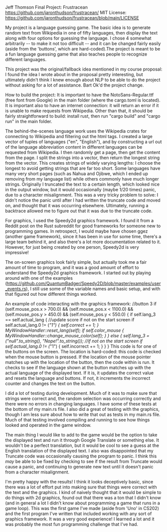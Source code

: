 Jeff Thomson
Final Project: Frustracean
https://github.com/jaronthudson/frustracean/
MIT License: https://github.com/jaronthudson/frustracean/blob/main/LICENSE

My project is a language guessing game. The basic idea is to generate random text from Wikipedia
in one of fifty languages, then display the text along with four options for guessing the language.
I chose 4 somewhat arbitrarily -- to make it not too difficult -- and it can be changed fairly
easily (aside from the 'buttons', which are hard-coded).The project is meant to be a fun language
guessing game that also teaches people to recognize different languages. 

This project was the original/fallback idea mentioned in my course proposal: I found the idea I wrote about in
the proposal pretty interesting, but ultimately didn't think I knew enough about NLP to be able
to do the project without asking for a lot of assistance. Bart Ok'd the project change.

How to build the project:
It is important to have the NotoSans-Regular.ttf (free font from Google) in the main folder 
(where the cargo.toml is located). It is important also to have an internet connection: it will return
an error if it is unable to make requests from Wikipedia. Other than that, it should be fairly straightforward
to build: install rust, then run "cargo build" and "cargo run" in the main folder.

The behind-the-scenes language work uses the Wikipedia crates for connecting to Wikipedia and filtering 
out the html tags. I created a large vector of tuples of languages ("en", "English"), and by constructing
a url out of the language abbreviation content in different languages can be requested from Wikipedia.
I then randomly get a page, then get the content from the page. I split the strings into a vector, then
return the longest string from the vector. This creates strings of widely varying lengths: I choose the 
longest to avoid getting strings that are far too short. Some languages have many very short pages
(such as Nahua and Ojibwe, which I ended up removing from my language list) while others commonly
have much longer strings. Originally I truncated the text to a certain length, which looked nice in
the output window, but it would occasionally (maybe 1/20 times) panic, due to a character misalignment.
This was a very tricky problem to solve: I didn't notice the panic until after I had written the truncate
code and moved on, and thought that it was occurring elsewhere. Ultimately, running a backtrace allowed me to
figure out that it was due to the truncate code.

For graphics, I used the Speedy2d graphics framework. I found it from a Reddit post on the Rust subreddit for
good frameworks for someone new to programming games. In retrospect, I would maybe have chosen ggez 
(another game framework), since it has been in use for some time, there's a large team behind it,
and also there's a lot more documentation related to it. However, for just being created by one person,
Speedy2d is very impressive!

The on-screen graphics look fairly simple, but actually took me a fair amount of time to program, and it was
a good amount of effort to understand the Speedy2d graphics framework. I started out by playing around with 
one of the examples (https://github.com/QuantumBadger/Speedy2D/blob/master/examples/user_events.rs), I still 
use some of the variable names and basic setup, and with that figured out how different things worked.

An example of code interacting with the graphics framework:
        //button 3
        if (self.mouse_pos.x > 700.0)
            && (self.mouse_pos.x < 1100.0)
            && (self.mouse_pos.y > 450.0)
            && (self.mouse_pos.y < 550.0)
        {
            if self.lang_3 == self.actual_lang {
                //update score if not on the start screen
                if self.actual_lang.0 != (*"1") {
                    self.correct += 1;
                }
                MyWindowHandler::reset_lang(self);
                if self.color_mouse {
                    MyWindowHandler::change_mouse_color(self);
                }
            } else {
                self.lang_3 = ("null".to_string(), "Nope!".to_string());
                //if not on the start screen
                if self.actual_lang.0 != (*"1") {
                    self.incorrect += 1;
                }
            }
        }
This code is for one of the buttons on the screen. The location is hard-coded: this code is checked when the
mouse button is pressed. If the location of the mouse pointer matches up with the location of the button, then
the code within is run. It checks to see if the language shown at the button matches up with the actual language
of the displayed text. If it is, it updates the correct value and resets the language and buttons. If not, it
increments the incorrect counter and changes the text on the button.

I did a lot of testing during development. Much of it was to make sure that strings were correct and, the 
random selection was occurring correctly and there were no errors in changing languages. I have some of 
these tests at the bottom of my main.rs file. I also did a great of testing with the graphics, though 
I am less sure about how to write that out as tests in my main.rs file. Much of that testing involved
compiling and running to see how things looked and operated in the game window.

The main thing I would like to add to the game would be the option to take the displayed text and run it through
Google Translate or something else. It wouldn't be a perfect translation, but it would be cool to see a guess
at the English translation of the displayed text. I also was disappointed that my Truncate code was occasionally
causing the program to panic. I think this *may* be able to be fixed by checking to see if the result from Truncate
would cause a panic, and continuing to generate new text until it doesn't panic from a character misalignment.

I'm pretty happy with the results! I think it looks deceptively basic, since there was a lot of effort put into
making sure that things were correct with the text and the graphics. I kind of naively thought that it would be
simple to do things with 2d graphics, found out that there was a ton that I didn't know (and in general a lot
I didn't know about programming a game that runs in a game loop). This was the first game I've made
(aside from 'Uno' in CS202) and the first program I've written that included working with any sort of graphics
framework. It was a very good experience! I learned a lot and it was probably the most fun programming
challenge that I've had. 
